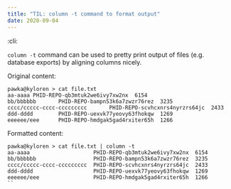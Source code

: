 ```yaml
---
title: "TIL: column -t command to format output"
date: 2020-09-04
---
```


:cli:

`column -t` command can be used to pretty print output of files (e.g. database
exports) by aligning columns nicely.

Original content:
```
pawka@kyloren > cat file.txt
aa-aaaa PHID-REPO-qb3mtuk2we6ivy7xw2nx  6154
bb/bbbbbb       PHID-REPO-bampn53k6a7zwzr76rez  3235
cccc/ccccc-cccc-ccccccccc       PHID-REPO-scvhcxnrs4nyrzrs64jc  2433
ddd-dddd        PHID-REPO-uexvk77yeovy63fhokqw  1269
eeeeee/eee      PHID-REPO-hmdgak5gad4rxiter65h  1266
```

Formatted content:
```
pawka@kyloren > cat file.txt | column -t
aa-aaaa                    PHID-REPO-qb3mtuk2we6ivy7xw2nx  6154
bb/bbbbbb                  PHID-REPO-bampn53k6a7zwzr76rez  3235
cccc/ccccc-cccc-ccccccccc  PHID-REPO-scvhcxnrs4nyrzrs64jc  2433
ddd-dddd                   PHID-REPO-uexvk77yeovy63fhokqw  1269
eeeeee/eee                 PHID-REPO-hmdgak5gad4rxiter65h  1266
``
